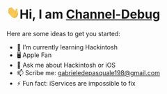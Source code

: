 <h1> <img src="https://raw.githubusercontent.com/ABSphreak/ABSphreak/master/gifs/Hi.gif" width="30px">Hi, I am <a href="https://github.com/channel-debug">Channel-Debug</a> 
</h1>

Here are some ideas to get you started:

- 🌱 I’m currently learning Hackintosh
- 🖥 Apple Fan
- 💬 Ask me about Hackintosh or iOS 
- 📫  Scribe me: gabrieledepasquale198@gmail.com
- ⚡ Fun fact: iServices are impossible to fix

